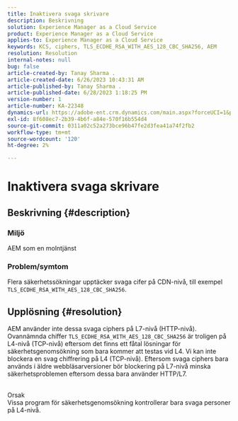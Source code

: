 ```yaml
---
title: Inaktivera svaga skrivare
description: Beskrivning
solution: Experience Manager as a Cloud Service
product: Experience Manager as a Cloud Service
applies-to: Experience Manager as a Cloud Service
keywords: KCS, ciphers, TLS_ECDHE_RSA_WITH_AES_128_CBC_SHA256, AEM
resolution: Resolution
internal-notes: null
bug: false
article-created-by: Tanay Sharma .
article-created-date: 6/26/2023 10:43:31 AM
article-published-by: Tanay Sharma .
article-published-date: 6/28/2023 1:18:25 PM
version-number: 1
article-number: KA-22348
dynamics-url: https://adobe-ent.crm.dynamics.com/main.aspx?forceUCI=1&pagetype=entityrecord&etn=knowledgearticle&id=5e242c46-0e14-ee11-8f6e-6045bd006295
exl-id: 8f608ec7-2b39-4b6f-a84e-570f16b554d4
source-git-commit: 0311a02c52a273bce96b47fe2d3fea41a74f2fb2
workflow-type: tm+mt
source-wordcount: '120'
ht-degree: 2%

---
```


# Inaktivera svaga skrivare

## Beskrivning {#description}


### Miljö

AEM som en molntjänst

### Problem/symtom

Flera säkerhetssökningar upptäcker svaga cifer på CDN-nivå, till exempel `TLS_ECDHE_RSA_WITH_AES_128_CBC_SHA256`.


## Upplösning {#resolution}


AEM använder inte dessa svaga ciphers på L7-nivå (HTTP-nivå). Ovannämnda chiffer `TLS_ECDHE_RSA_WITH_AES_128_CBC_SHA256` är troligen på L4-nivå (TCP-nivå) eftersom det finns ett fåtal lösningar för säkerhetsgenomsökning som bara kommer att testas vid L4. Vi kan inte blockera en svag chiffrering på L4 (TCP-nivå). Eftersom svaga ciphers bara används i äldre webbläsarversioner bör blockering på L7-nivå minska säkerhetsproblemen eftersom dessa bara använder HTTP/L7.


<br>Orsak<br>
Vissa program för säkerhetsgenomsökning kontrollerar bara svaga personer på L4-nivå.
